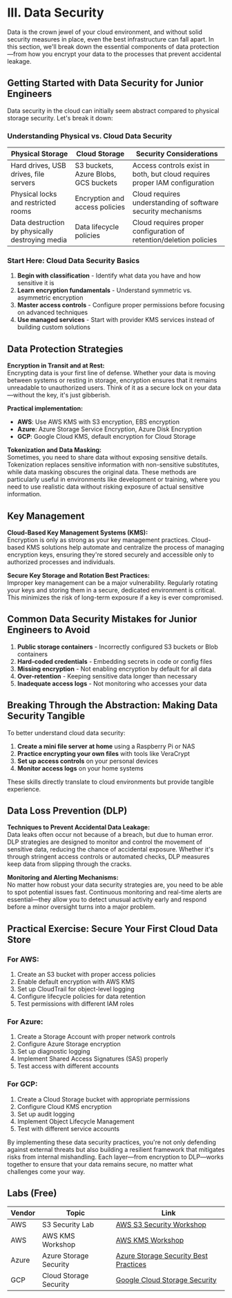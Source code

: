 # III. Data Security

Data is the crown jewel of your cloud environment, and without solid security measures in place, even the best infrastructure can fall apart. In this section, we'll break down the essential components of data protection—from how you encrypt your data to the processes that prevent accidental leakage.

## Getting Started with Data Security for Junior Engineers

Data security in the cloud can initially seem abstract compared to physical storage security. Let's break it down:

### Understanding Physical vs. Cloud Data Security

| Physical Storage | Cloud Storage | Security Considerations |
|------------------|---------------|-------------------------|
| Hard drives, USB drives, file servers | S3 buckets, Azure Blobs, GCS buckets | Access controls exist in both, but cloud requires proper IAM configuration |
| Physical locks and restricted rooms | Encryption and access policies | Cloud requires understanding of software security mechanisms |
| Data destruction by physically destroying media | Data lifecycle policies | Cloud requires proper configuration of retention/deletion policies |

### Start Here: Cloud Data Security Basics

1. **Begin with classification** - Identify what data you have and how sensitive it is
2. **Learn encryption fundamentals** - Understand symmetric vs. asymmetric encryption
3. **Master access controls** - Configure proper permissions before focusing on advanced techniques
4. **Use managed services** - Start with provider KMS services instead of building custom solutions

## Data Protection Strategies

**Encryption in Transit and at Rest:**  
Encrypting data is your first line of defense. Whether your data is moving between systems or resting in storage, encryption ensures that it remains unreadable to unauthorized users. Think of it as a secure lock on your data—without the key, it's just gibberish.

**Practical implementation:**
- **AWS**: Use AWS KMS with S3 encryption, EBS encryption
- **Azure**: Azure Storage Service Encryption, Azure Disk Encryption
- **GCP**: Google Cloud KMS, default encryption for Cloud Storage

**Tokenization and Data Masking:**  
Sometimes, you need to share data without exposing sensitive details. Tokenization replaces sensitive information with non-sensitive substitutes, while data masking obscures the original data. These methods are particularly useful in environments like development or training, where you need to use realistic data without risking exposure of actual sensitive information.

## Key Management

**Cloud-Based Key Management Systems (KMS):**  
Encryption is only as strong as your key management practices. Cloud-based KMS solutions help automate and centralize the process of managing encryption keys, ensuring they're stored securely and accessible only to authorized processes and individuals.

**Secure Key Storage and Rotation Best Practices:**  
Improper key management can be a major vulnerability. Regularly rotating your keys and storing them in a secure, dedicated environment is critical. This minimizes the risk of long-term exposure if a key is ever compromised.

## Common Data Security Mistakes for Junior Engineers to Avoid

1. **Public storage containers** - Incorrectly configured S3 buckets or Blob containers
2. **Hard-coded credentials** - Embedding secrets in code or config files
3. **Missing encryption** - Not enabling encryption by default for all data
4. **Over-retention** - Keeping sensitive data longer than necessary
5. **Inadequate access logs** - Not monitoring who accesses your data

## Breaking Through the Abstraction: Making Data Security Tangible

To better understand cloud data security:

1. **Create a mini file server at home** using a Raspberry Pi or NAS
2. **Practice encrypting your own files** with tools like VeraCrypt
3. **Set up access controls** on your personal devices
4. **Monitor access logs** on your home systems

These skills directly translate to cloud environments but provide tangible experience.

## Data Loss Prevention (DLP)

**Techniques to Prevent Accidental Data Leakage:**  
Data leaks often occur not because of a breach, but due to human error. DLP strategies are designed to monitor and control the movement of sensitive data, reducing the chance of accidental exposure. Whether it's through stringent access controls or automated checks, DLP measures keep data from slipping through the cracks.

**Monitoring and Alerting Mechanisms:**  
No matter how robust your data security strategies are, you need to be able to spot potential issues fast. Continuous monitoring and real-time alerts are essential—they allow you to detect unusual activity early and respond before a minor oversight turns into a major problem.

## Practical Exercise: Secure Your First Cloud Data Store

### For AWS:
1. Create an S3 bucket with proper access policies
2. Enable default encryption with AWS KMS
3. Set up CloudTrail for object-level logging
4. Configure lifecycle policies for data retention
5. Test permissions with different IAM roles

### For Azure:
1. Create a Storage Account with proper network controls
2. Configure Azure Storage encryption
3. Set up diagnostic logging
4. Implement Shared Access Signatures (SAS) properly
5. Test access with different accounts

### For GCP:
1. Create a Cloud Storage bucket with appropriate permissions
2. Configure Cloud KMS encryption
3. Set up audit logging
4. Implement Object Lifecycle Management
5. Test with different service accounts

By implementing these data security practices, you're not only defending against external threats but also building a resilient framework that mitigates risks from internal mishandling. Each layer—from encryption to DLP—works together to ensure that your data remains secure, no matter what challenges come your way.

## Labs (Free)

| Vendor | Topic | Link |
|--------|-------|------|
| AWS | S3 Security Lab | [AWS S3 Security Workshop](https://catalog.workshops.aws/s3security/en-US) |
| AWS | AWS KMS Workshop | [AWS KMS Workshop](https://catalog.workshops.aws/kms/en-US) |
| Azure | Azure Storage Security | [Azure Storage Security Best Practices](https://learn.microsoft.com/en-us/azure/storage/blobs/security-recommendations) |
| GCP | Cloud Storage Security | [Google Cloud Storage Security](https://cloud.google.com/storage/docs/security-best-practices) |